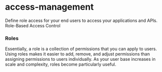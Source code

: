 # access-management
Define role access for your end users to access your applications and APIs. Role-Based Access Control

### Roles
Essentially, a role is a collection of permissions that you can apply to users. Using roles makes it easier to add, remove, and adjust permissions than assigning permissions to users individually. As your user base increases in scale and complexity, roles become particularly useful.